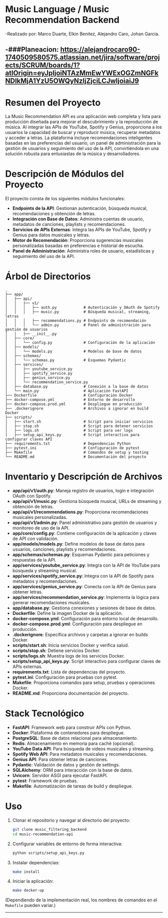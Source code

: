 # Music Language / Music Recommendation Backend
-Realizado por: Marco Duarte, Elkin Benitez, Alejandro Caro, Johan Garcia.


-###Planeacion: https://alejandrocaro90-1740509580575.atlassian.net/jira/software/projects/SCRUM/boards/1?atlOrigin=eyJpIjoiNTAzMmEwYWExOGZmNGFkNDlkMjA1YzU5OWQyNzljZjciLCJwIjoiaiJ9
---

# Resumen del Proyecto
La Music Recommendation API es una aplicación web completa y lista para producción diseñada para mejorar el descubrimiento y la reproducción de música. Al integrar las APIs de YouTube, Spotify y Genius, proporciona a los usuarios la capacidad de buscar y reproducir música, recuperar metadatos y acceder a letras. La plataforma incluye recomendaciones inteligentes basadas en las preferencias del usuario, un panel de administración para la gestión de usuarios y seguimiento del uso de la API, convirtiéndola en una solución robusta para entusiastas de la música y desarrolladores.

# Descripción de Módulos del Proyecto
El proyecto consta de los siguientes módulos funcionales:
- **Endpoints de la API**: Gestionan autenticación, búsqueda musical, recomendaciones y obtención de letras.
- **Integración con Base de Datos**: Administra cuentas de usuario, metadatos de canciones, playlists y recomendaciones.
- **Servicios de APIs Externas**: Integra las APIs de YouTube, Spotify y Genius para datos musicales y letras.
- **Motor de Recomendación**: Proporciona sugerencias musicales personalizadas basadas en preferencias e historial de escucha.
- **Panel de Administración**: Administra roles de usuario, estadísticas y seguimiento del uso de la API.

# Árbol de Directorios
```
.
├── app/
│   ├── api/
│   │   ├── v1/
│   │   │   ├── auth.py            # Autenticación y OAuth de Spotify
│   │   │   ├── music.py           # Búsqueda musical, streaming, letras
│   │   │   ├── recommendations.py # Endpoints de recomendación
│   │   │   └── admin.py           # Panel de administración para gestión de usuarios
│   │   ├── __init__.py
│   ├── core/
│   │   └── config.py              # Configuración de la aplicación
│   ├── models/
│   │   └── models.py              # Modelos de base de datos
│   ├── schemas/
│   │   └── schemas.py             # Esquemas Pydantic
│   ├── services/
│   │   ├── youtube_service.py
│   │   ├── spotify_service.py
│   │   ├── genius_service.py
│   │   └── recommendation_service.py
│   ├── database.py                # Conexión a la base de datos
│   └── main.py                    # Aplicación FastAPI
├── Dockerfile                     # Configuración Docker
├── docker-compose.yml             # Entorno de desarrollo
├── docker-compose.prod.yml        # Despliegue en producción
├── .dockerignore                  # Archivos a ignorar en build Docker
├── scripts/
│   ├── start.sh                   # Script para iniciar servicios
│   ├── stop.sh                    # Script para detener servicios
│   ├── logs.sh                    # Script para ver logs
│   ├── setup_api_keys.py          # Script interactivo para configurar claves API
├── requirements.txt               # Dependencias Python
├── pytest.ini                     # Configuración de pytest
├── Makefile                       # Comandos de setup y testing
└── README.md                      # Documentación del proyecto
```

# Inventario y Descripción de Archivos
- **app/api/v1/auth.py**: Maneja registro de usuarios, login e integración OAuth con Spotify.
- **app/api/v1/music.py**: Gestiona búsqueda musical, URLs de streaming y obtención de letras.
- **app/api/v1/recommendations.py**: Proporciona recomendaciones musicales personalizadas.
- **app/api/v1/admin.py**: Panel administrativo para gestión de usuarios y monitoreo de uso de la API.
- **app/core/config.py**: Contiene configuración de la aplicación y claves de API con validación.
- **app/models/models.py**: Define modelos de base de datos para usuarios, canciones, playlists y recomendaciones.
- **app/schemas/schemas.py**: Esquemas Pydantic para peticiones y respuestas de la API.
- **app/services/youtube_service.py**: Integra con la API de YouTube para búsqueda y streaming musical.
- **app/services/spotify_service.py**: Integra con la API de Spotify para metadatos y recomendaciones.
- **app/services/genius_service.py**: Conecta con la API de Genius para obtener letras.
- **app/services/recommendation_service.py**: Implementa la lógica para generar recomendaciones musicales.
- **app/database.py**: Gestiona conexiones y sesiones de base de datos.
- **Dockerfile**: Define la imagen Docker de la aplicación.
- **docker-compose.yml**: Configuración para entorno local de desarrollo.
- **docker-compose.prod.yml**: Configuración para despliegue en producción.
- **.dockerignore**: Especifica archivos y carpetas a ignorar en builds Docker.
- **scripts/start.sh**: Inicia servicios Docker y verifica salud.
- **scripts/stop.sh**: Detiene servicios Docker.
- **scripts/logs.sh**: Muestra logs de los servicios Docker.
- **scripts/setup_api_keys.py**: Script interactivo para configurar claves de APIs externas.
- **requirements.txt**: Lista de dependencias del proyecto.
- **pytest.ini**: Configuración para pruebas con pytest.
- **Makefile**: Proporciona comandos para setup, pruebas y operaciones Docker.
- **README.md**: Proporciona documentación del proyecto.

# Stack Tecnológico
- **FastAPI**: Framework web para construir APIs con Python.
- **Docker**: Plataforma de contenedores para despliegue.
- **PostgreSQL**: Base de datos relacional para almacenamiento.
- **Redis**: Almacenamiento en memoria para caché (opcional).
- **YouTube Data API**: Para búsqueda de videos musicales y streaming.
- **Spotify Web API**: Para metadatos musicales y recomendaciones.
- **Genius API**: Para obtener letras de canciones.
- **Pydantic**: Validación de datos y gestión de settings.
- **SQLAlchemy**: ORM para interacción con la base de datos.
- **Uvicorn**: Servidor ASGI para ejecutar FastAPI.
- **pytest**: Framework de pruebas.
- **Makefile**: Automatización de tareas de build y despliegue.

# Uso
1. Clonar el repositorio y navegar al directorio del proyecto:
   ```bash
   git clone music_filtering_backend
   cd music-recommendation-api
   ```
2. Configurar variables de entorno de forma interactiva:
   ```bash
   python scripts/setup_api_keys.py
   ```
3. Instalar dependencias:
   ```bash
   make install
   ```
4. Iniciar la aplicación:
   ```bash
   make docker-up
   ```

(Dependiendo de la implementación real, los nombres de comandos en el `Makefile` pueden variar.)

---
